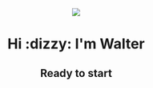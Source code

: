 <div id="header" align="center">
<img src="https://media.giphy.com/media/26tn33aiTi1jkl6H6/giphy.gif" width"200" />
<h1> Hi :dizzy: I'm Walter  </h1>
<h2> Ready to start</h2>
</div>